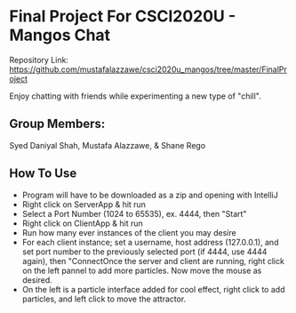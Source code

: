 # Final Project For CSCI2020U - Mangos Chat

Repository Link: https://github.com/mustafalazzawe/csci2020u_mangos/tree/master/FinalProject

Enjoy chatting with friends while experimenting a new type of "chill".

## Group Members:

Syed Daniyal Shah,
Mustafa Alazzawe, & Shane Rego


## How To Use

- Program will have to be downloaded as a zip and opening with IntelliJ
- Right click on ServerApp & hit run
- Select a Port Number (1024 to 65535), ex. 4444, then "Start"
- Right click on ClientApp & hit run
- Run how many ever instances of the client you may desire
- For each client instance; set a username, host address (127.0.0.1), and set port number to the previously selected port (if 4444, use 4444 again), then "ConnectOnce the server and client are running, right click on the left pannel to add more particles. Now move the mouse as desired.
- On the left is a particle interface added for cool effect, right click to add particles, and left click to move the attractor.





